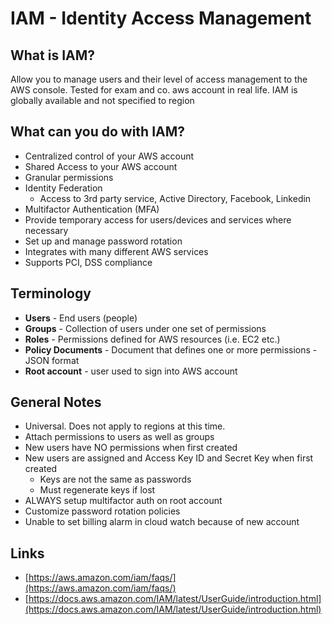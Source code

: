 # IAM - Identity Access Management

## What is IAM?

Allow you to manage users and their level of access management to the AWS console. Tested for exam and co. aws account in real life. IAM is globally available and not specified to region

## What can you do with IAM?

- Centralized control of your AWS account
- Shared Access to your AWS account
- Granular permissions
- Identity Federation
    - Access to 3rd party service, Active Directory, Facebook, Linkedin
- Multifactor Authentication (MFA)
- Provide temporary access for users/devices and services where necessary
- Set up and manage password rotation
- Integrates with many different AWS services
- Supports PCI, DSS compliance

## Terminology

- **Users** - End users (people)
- **Groups** - Collection of users under one set of permissions
- **Roles** - Permissions defined for AWS resources (i.e. EC2 etc.)
- **Policy Documents** - Document that defines one or more permissions - JSON format
- **Root account** - user used to sign into AWS account

## General Notes

- Universal. Does not apply to regions at this time.
- Attach permissions to users as well as groups
- New users have NO permissions when first created
- New users are assigned and Access Key ID and Secret Key when first created
    - Keys are not the same as passwords
    - Must regenerate keys if lost
- ALWAYS setup multifactor auth on root account
- Customize password rotation policies
- Unable to set billing alarm in cloud watch because of new account

## Links

- [https://aws.amazon.com/iam/faqs/](https://aws.amazon.com/iam/faqs/)
- [https://docs.aws.amazon.com/IAM/latest/UserGuide/introduction.html](https://docs.aws.amazon.com/IAM/latest/UserGuide/introduction.html)
